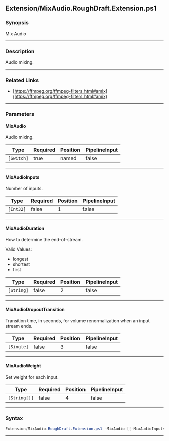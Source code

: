 
Extension/MixAudio.RoughDraft.Extension.ps1
-------------------------------------------
### Synopsis
Mix Audio

---
### Description

Audio mixing.

---
### Related Links
* [https://ffmpeg.org/ffmpeg-filters.html#amix](https://ffmpeg.org/ffmpeg-filters.html#amix)



---
### Parameters
#### **MixAudio**

Audio mixing.






|Type      |Required|Position|PipelineInput|
|----------|--------|--------|-------------|
|`[Switch]`|true    |named   |false        |



---
#### **MixAudioInputs**

Number of inputs.






|Type     |Required|Position|PipelineInput|
|---------|--------|--------|-------------|
|`[Int32]`|false   |1       |false        |



---
#### **MixAudioDuration**

How to determine the end-of-stream.



Valid Values:

* longest
* shortest
* first






|Type      |Required|Position|PipelineInput|
|----------|--------|--------|-------------|
|`[String]`|false   |2       |false        |



---
#### **MixAudioDropoutTransition**

Transition time, in seconds, for volume renormalization when an input stream ends.






|Type      |Required|Position|PipelineInput|
|----------|--------|--------|-------------|
|`[Single]`|false   |3       |false        |



---
#### **MixAudioWeight**

Set weight for each input.






|Type        |Required|Position|PipelineInput|
|------------|--------|--------|-------------|
|`[String[]]`|false   |4       |false        |



---
### Syntax
```PowerShell
Extension/MixAudio.RoughDraft.Extension.ps1 -MixAudio [[-MixAudioInputs] <Int32>] [[-MixAudioDuration] <String>] [[-MixAudioDropoutTransition] <Single>] [[-MixAudioWeight] <String[]>] [<CommonParameters>]
```
---



